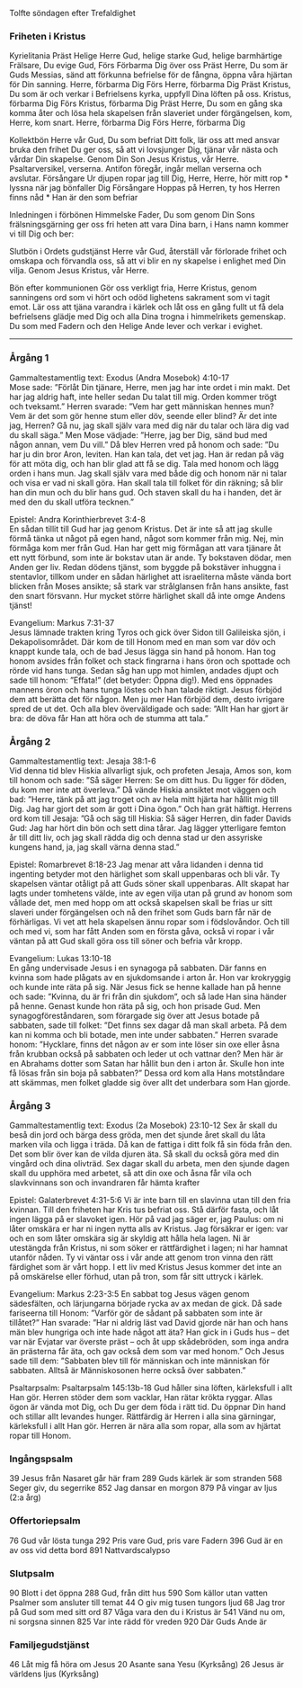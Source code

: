 Tolfte söndagen efter Trefaldighet








### Friheten i Kristus








Kyrielitania
Präst        Helige Herre Gud, helige starke Gud, helige barmhärtige Frälsare, Du evige Gud,
Förs        Förbarma Dig över oss
Präst        Herre, Du som är Guds Messias, sänd att förkunna befrielse för de fångna, öppna våra hjärtan för Din sanning. Herre, förbarma Dig
Förs        Herre, förbarma Dig
Präst        Kristus, Du som är och verkar i Befrielsens kyrka, uppfyll Dina löften på oss. Kristus, förbarma Dig
Förs        Kristus, förbarma Dig
Präst        Herre, Du som en gång ska komma åter och lösa hela skapelsen från slaveriet under förgängelsen, kom, Herre, kom snart. Herre, förbarma Dig
Förs        Herre, förbarma Dig








Kollektbön
Herre vår Gud, Du som befriat Ditt folk, 
lär oss att med ansvar bruka den frihet Du ger oss, 
så att vi lovsjunger Dig, tjänar vår nästa och vårdar Din skapelse.
Genom Din Son Jesus Kristus, vår Herre.
Psaltarversikel, verserna. Antifon föregår, ingår mellan verserna och avslutar.
Försångare        Ur djupen ropar jag till Dig, Herre, Herre, hör mitt rop * lyssna när jag bönfaller Dig
Försångare        Hoppas på Herren, ty hos Herren finns nåd * Han är den som befriar








Inledningen i förbönen
Himmelske Fader, Du som genom Din Sons frälsningsgärning ger oss fri heten att vara Dina barn, i Hans namn kommer vi till Dig och ber:








Slutbön i Ordets gudstjänst
Herre vår Gud, återställ vår förlorade frihet och omskapa och förvandla oss, så att vi blir en ny skapelse i enlighet med Din vilja. Genom Jesus Kristus, vår Herre.








Bön efter kommunionen
Gör oss verkligt fria, Herre Kristus, genom sanningens ord som vi hört och odöd lighetens sakrament som vi tagit emot. 
Lär oss att tjäna varandra i kärlek och låt oss en gång fullt ut få dela befrielsens glädje med Dig och alla Dina trogna i himmelrikets gemenskap.
Du som med Fadern och den Helige Ande lever och verkar i evighet.








________________
### Årgång 1








Gammaltestamentlig text: Exodus (Andra Mosebok) 4:10-17  
Mose sade: ”Förlåt Din tjänare, Herre, men jag har inte ordet i min makt. Det har jag aldrig haft, inte heller sedan Du talat till mig. Orden kommer trögt och tveksamt.” Herren svarade: ”Vem har gett människan hennes mun? Vem är det som gör henne stum eller döv, seende eller blind? Är det inte jag, Herren? Gå nu, jag skall själv vara med dig när du talar och lära dig vad du skall säga.” 
Men Mose vädjade: ”Herre, jag ber Dig, sänd bud med någon annan, vem Du vill.” Då blev Herren vred på honom och sade: ”Du har ju din bror Aron, leviten. Han kan tala, det vet jag. Han är redan på väg för att möta dig, och han blir glad att få se dig. Tala med honom och lägg orden i hans mun. Jag skall själv vara med både dig och honom när ni talar och visa er vad ni skall göra. Han skall tala till folket för din räkning; så blir han din mun och du blir hans gud. Och staven skall du ha i handen, det är med den du skall utföra tecknen.” 








Epistel: Andra Korinthierbrevet 3:4-8  
En sådan tillit till Gud har jag genom Kristus. Det är inte så att jag skulle förmå tänka ut något på egen hand, något som kommer från mig. Nej, min förmåga kom mer från Gud. Han har gett mig förmågan att vara tjänare åt ett nytt förbund, som inte är bokstav utan är ande. Ty bokstaven dödar, men Anden ger liv. 
Redan dödens tjänst, som byggde på bokstäver inhuggna i stentavlor, tillkom under en sådan härlighet att israeliterna måste vända bort blicken från Moses ansikte; så stark var strålglansen från hans ansikte, fast den snart försvann. Hur mycket större härlighet skall då inte omge Andens tjänst! 








Evangelium: Markus 7:31-37  
Jesus lämnade trakten kring Tyros och gick över Sidon till Galileiska sjön, i Dekapolisområdet. Där kom de till Honom med en man som var döv och knappt kunde tala, och de bad Jesus lägga sin hand på honom. Han tog honom avsides från folket och stack fingrarna i hans öron och spottade och rörde vid hans tunga. Sedan såg han upp mot himlen, andades djupt och sade till honom: ”Effata!” (det betyder: Öppna dig!). Med ens öppnades mannens öron och hans tunga löstes och han talade riktigt. Jesus förbjöd dem att berätta det för någon. Men ju mer Han förbjöd dem, desto ivrigare spred de ut det. Och alla blev överväldigade och sade: ”Allt Han har gjort är bra: de döva får Han att höra och de stumma att tala.”
 




### Årgång 2




Gammaltestamentlig text: Jesaja 38:1-6  
Vid denna tid blev Hiskia allvarligt sjuk, och profeten Jesaja, Amos son, kom till honom och sade: ”Så säger Herren: Se om ditt hus. Du ligger för döden, du kom mer inte att överleva.” Då vände Hiskia ansiktet mot väggen och bad: ”Herre, tänk på att jag troget och av hela mitt hjärta har hållit mig till Dig. Jag har gjort det som är gott i Dina ögon.” Och han grät häftigt. Herrens ord kom till Jesaja: ”Gå och säg till Hiskia: Så säger Herren, din fader Davids Gud: Jag har hört din bön och sett dina tårar. Jag lägger ytterligare femton år till ditt liv, och jag skall rädda dig och denna stad ur den assyriske kungens hand, ja, jag skall värna denna stad.” 








Epistel: Romarbrevet 8:18-23
Jag menar att våra lidanden i denna tid ingenting betyder mot den härlighet som skall uppenbaras och bli vår. Ty skapelsen väntar otåligt på att Guds söner skall uppenbaras. Allt skapat har lagts under tomhetens välde, inte av egen vilja utan på grund av honom som vållade det, men med hopp om att också skapelsen skall be frias ur sitt slaveri under förgängelsen och nå den frihet som Guds barn får när de förhärligas. 
Vi vet att hela skapelsen ännu ropar som i födslovåndor. Och till och med vi, som har fått Anden som en första gåva, också vi ropar i vår väntan på att Gud skall göra oss till söner och befria vår kropp. 








Evangelium: Lukas 13:10-18  
En gång undervisade Jesus i en synagoga på sabbaten. Där fanns en kvinna som hade plågats av en sjukdomsande i arton år. Hon var krokryggig och kunde inte räta på sig. När Jesus fick se henne kallade han på henne och sade: ”Kvinna, du är fri från din sjukdom”, och så lade Han sina händer på henne. Genast kunde hon räta på sig, och hon prisade Gud. 
Men synagogföreståndaren, som förargade sig över att Jesus botade på sabbaten, sade till folket: ”Det finns sex dagar då man skall arbeta. På dem kan ni komma och bli botade, men inte under sabbaten.” Herren svarade honom: ”Hycklare, finns det någon av er som inte löser sin oxe eller åsna från krubban också på sabbaten och leder ut och vattnar den? Men här är en Abrahams dotter som Satan har hållit bun den i arton år. Skulle hon inte få lösas från sin boja på sabbaten?” Dessa ord kom alla Hans motståndare att skämmas, men folket gladde sig över allt det underbara som Han gjorde. 








### Årgång 3









Gammaltestamentlig text: Exodus (2a Mosebok) 23:10-12
Sex år skall du beså din jord och bärga dess gröda, men det sjunde året skall du låta marken vila och ligga i träda. Då kan de fattiga i ditt folk få sin föda från den. Det som blir över kan de vilda djuren äta. Så skall du också göra med din vingård och dina olivträd. 
Sex dagar skall du arbeta, men den sjunde dagen skall du upphöra med arbetet, så att din oxe och åsna får vila och slavkvinnans son och invandraren får hämta krafter








Epistel: Galaterbrevet 4:31-5:6
Vi är inte barn till en slavinna utan till den fria kvinnan. Till den friheten har Kris tus befriat oss. Stå därför fasta, och låt ingen lägga på er slavoket igen. Hör på vad jag säger er, jag Paulus: om ni låter omskära er har ni ingen nytta alls av Kristus. Jag försäkrar er igen: var och en som låter omskära sig är skyldig att hålla hela lagen. Ni är utestängda från Kristus, ni som söker er rättfärdighet i lagen; ni har hamnat utanför nåden. Ty vi väntar oss i vår ande att genom tron vinna den rätt färdighet som är vårt hopp. I ett liv med Kristus Jesus kommer det inte an på omskärelse eller förhud, utan på tron, som får sitt uttryck i kärlek. 








Evangelium: Markus 2:23-3:5
En sabbat tog Jesus vägen genom sädesfälten, och lärjungarna började rycka av ax medan de gick. Då sade fariseerna till Honom: ”Varför gör de sådant på sabbaten som inte är tillåtet?” Han svarade: ”Har ni aldrig läst vad David gjorde när han och hans män blev hungriga och inte hade något att äta? Han gick in i Guds hus – det var när Evjatar var överste präst – och åt upp skådebröden, som inga andra än prästerna får äta, och gav också dem som var med honom.” Och Jesus sade till dem: ”Sabbaten blev till för människan och inte människan för sabbaten. Alltså är Människosonen herre också över sabbaten.”
















Psaltarpsalm: Psaltarpsalm 145:13b-18 
Gud håller sina löften, kärleksfull i allt Han gör. 
Herren stöder dem som vacklar, Han rätar krökta ryggar. 
Allas ögon är vända mot Dig, och Du ger dem föda i rätt tid. 
Du öppnar Din hand och stillar allt levandes hunger. 
Rättfärdig är Herren i alla sina gärningar, kärleksfull i allt Han gör. 
Herren är nära alla som ropar, alla som av hjärtat ropar till Honom.




### Ingångspsalm

39  Jesus från Nasaret går här fram
289  Guds kärlek är som stranden
568  Seger giv, du segerrike
852  Jag dansar en morgon
879  På vingar av ljus (2:a årg)

### Offertoriepsalm

76  Gud vår lösta tunga
292  Pris vare Gud, pris vare Fadern
396  Gud är en av oss vid detta bord
891  Nattvardscalypso

### Slutpsalm

90  Blott i det öppna
288  Gud, från ditt hus
590  Som källor utan vatten
Psalmer som ansluter till temat
44  O giv mig tusen tungors ljud
68  Jag tror på Gud som med sitt ord
87  Våga vara den du i Kristus är
541  Vänd nu om, ni sorgsna sinnen
825  Var inte rädd för vreden
920  Där Guds Ande är

### Familjegudstjänst

46  Låt mig få höra om Jesus
20  Asante sana Yesu (Kyrksång)
26  Jesus är världens ljus (Kyrksång)
<!--stackedit_data:
eyJoaXN0b3J5IjpbLTQyNDc5MTA3N119
-->
